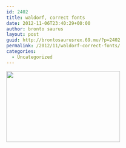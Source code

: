 ```yaml
---
id: 2402
title: waldorf, correct fonts
date: 2012-11-06T23:40:29+00:00
author: bronto saurus
layout: post
guid: http://brontosaurusrex.69.mu/?p=2402
permalink: /2012/11/waldorf-correct-fonts/
categories:
  - Uncategorized
---
```

[<img src="http://brontosaurusrex.69.mu/wp-content/uploads/2012/11/waldorf_correctFonts-300x187.png" alt="" title="waldorf_correctFonts" width="300" height="187" class="aligncenter size-medium wp-image-2403" />](http://brontosaurusrex.69.mu/wp-content/uploads/2012/11/waldorf_correctFonts.png)
